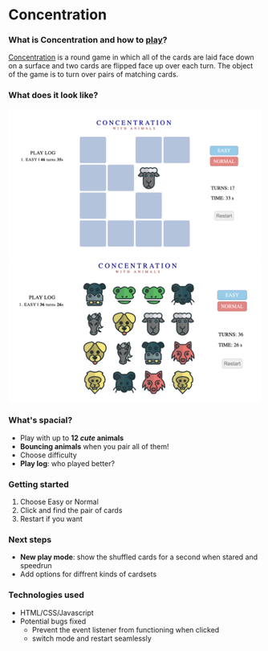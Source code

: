 # Concentration

### What is Concentration and how to [play](https://yongheekim0.github.io/concentration/)?

[Concentration](<https://en.wikipedia.org/wiki/Concentration_(card_game)>) is a round game in which all of the cards are laid face down on a surface and two cards are flipped face up over each turn. The object of the game is to turn over pairs of matching cards.

### What does it look like?

![Overview](assets/images/screenshot1.png)
![WhenFinished](assets/images/screenshot2.png)

### What's spacial?

- Play with up to **12 _cute_ animals**
- **Bouncing animals** when you pair all of them!
- Choose difficulty
- **Play log**: who played better?

### Getting started

1. Choose Easy or Normal
2. Click and find the pair of cards
3. Restart if you want

### Next steps

- **New play mode**: show the shuffled cards for a second when stared and speedrun
- Add options for diffrent kinds of cardsets

### Technologies used

- HTML/CSS/Javascript
- Potential bugs fixed
  - Prevent the event listener from functioning when clicked
  - switch mode and restart seamlessly
